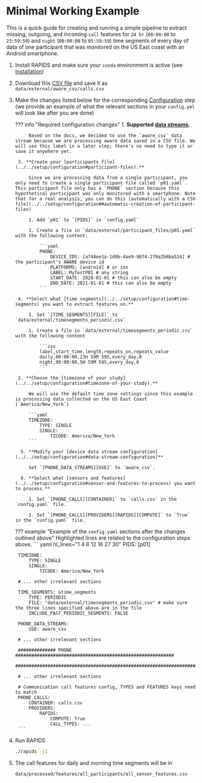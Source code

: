 Minimal Working Example
=======================

This is a quick guide for creating and running a simple pipeline to extract missing, outgoing, and incoming `call` features for `24 hr` (`00:00:00` to `23:59:59`) and `night` (`00:00:00` to `05:59:59`) time segments of every day of data of one participant that was monitored on the US East coast with an Android smartphone.

1. Install RAPIDS and make sure your `conda` environment is active (see [Installation](../../setup/installation))
3. Download this [CSV file](../img/calls.csv) and save it as `data/external/aware_csv/calls.csv`
2. Make the changes listed below for the corresponding [Configuration](../../setup/configuration) step (we provide an example of what the relevant sections in your `config.yml` will look like after you are done)
    
    ??? info "Required configuration changes"
        1. **Supported [data streams](../../setup/configuration#supported-data-streams).** 
            
            Based on the docs, we decided to use the `aware_csv` data stream because we are processing aware data saved in a CSV file. We will use this label in a later step; there's no need to type it or save it anywhere yet.

        3. **Create your [participants file](../../setup/configuration#participant-files).**
        
            Since we are processing data from a single participant, you only need to create a single participant file called `p01.yaml`. This participant file only has a `PHONE` section because this hypothetical participant was only monitored with a smartphone. Note that for a real analysis, you can do this [automatically with a CSV file](../../setup/configuration##automatic-creation-of-participant-files)
            
            1. Add `p01` to `[PIDS]` in `config.yaml`

            1. Create a file in `data/external/participant_files/p01.yaml` with the following content:

                ```yaml
                PHONE:
                    DEVICE_IDS: [a748ee1a-1d0b-4ae9-9074-279a2b6ba524] # the participant's AWARE device id
                    PLATFORMS: [android] # or ios
                    LABEL: MyTestP01 # any string
                    START_DATE: 2020-01-01 # this can also be empty
                    END_DATE: 2021-01-01 # this can also be empty
                ```
        
        4. **Select what [time segments](../../setup/configuration#time-segments) you want to extract features on.** 
        
            1. Set `[TIME_SEGMENTS][FILE]` to `data/external/timesegments_periodic.csv` 

            1. Create a file in `data/external/timesegments_periodic.csv` with the following content
            
                ```csv
                label,start_time,length,repeats_on,repeats_value
                daily,00:00:00,23H 59M 59S,every_day,0
                night,00:00:00,5H 59M 59S,every_day,0
                ```
        
        2. **Choose the [timezone of your study](../../setup/configuration#timezone-of-your-study).** 
        
            We will use the default time zone settings since this example is processing data collected on the US East Coast (`America/New_York`)

            ```yaml
            TIMEZONE: 
                TYPE: SINGLE
                SINGLE:
                    TZCODE: America/New_York
            ```

         5. **Modify your [device data stream configuration](../../setup/configuration#data-stream-configuration)**
            
            Set `[PHONE_DATA_STREAMS][USE]` to `aware_csv`. 

         6. **Select what [sensors and features](../../setup/configuration#sensor-and-features-to-process) you want to process.** 
         
            1. Set `[PHONE_CALLS][CONTAINER]` to `calls.csv` in the `config.yaml` file.

            1. Set `[PHONE_CALLS][PROVIDERS][RAPIDS][COMPUTE]` to `True` in the `config.yaml` file.


    ??? example "Example of the `config.yaml` sections after the changes outlined above"
        Highlighted lines are related to the configuration steps above.
        ``` yaml hl_lines="1 4 6 12 16 27 30"
        PIDS: [p01]

        TIMEZONE: 
            TYPE: SINGLE
            SINGLE:
                TZCODE: America/New_York

        # ... other irrelevant sections

        TIME_SEGMENTS: &time_segments
            TYPE: PERIODIC
            FILE: "data/external/timesegments_periodic.csv" # make sure the three lines specified above are in the file
            INCLUDE_PAST_PERIODIC_SEGMENTS: FALSE

        PHONE_DATA_STREAMS:
            USE: aware_csv

        # ... other irrelevant sections

        ############## PHONE ###########################################################
        ################################################################################

        # ... other irrelevant sections

        # Communication call features config, TYPES and FEATURES keys need to match
        PHONE_CALLS:
            CONTAINER: calls.csv 
            PROVIDERS:
                RAPIDS:
                    COMPUTE: True 
                    CALL_TYPES: ...
        ```

3. Run RAPIDS
    ```bash
    ./rapids -j1
    ```
4. The call features for daily and morning time segments will be in 
   ```
   data/processed/features/all_participants/all_sensor_features.csv
   ```


